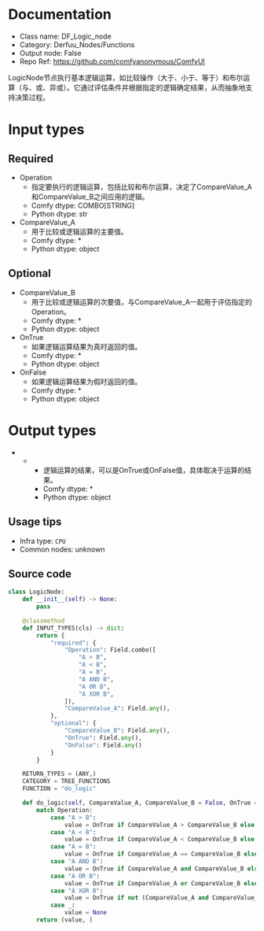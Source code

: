 
# Documentation
- Class name: DF_Logic_node
- Category: Derfuu_Nodes/Functions
- Output node: False
- Repo Ref: https://github.com/comfyanonymous/ComfyUI

LogicNode节点执行基本逻辑运算，如比较操作（大于、小于、等于）和布尔运算（与、或、异或）。它通过评估条件并根据指定的逻辑确定结果，从而抽象地支持决策过程。

# Input types
## Required
- Operation
    - 指定要执行的逻辑运算，包括比较和布尔运算，决定了CompareValue_A和CompareValue_B之间应用的逻辑。
    - Comfy dtype: COMBO[STRING]
    - Python dtype: str
- CompareValue_A
    - 用于比较或逻辑运算的主要值。
    - Comfy dtype: *
    - Python dtype: object
## Optional
- CompareValue_B
    - 用于比较或逻辑运算的次要值，与CompareValue_A一起用于评估指定的Operation。
    - Comfy dtype: *
    - Python dtype: object
- OnTrue
    - 如果逻辑运算结果为真时返回的值。
    - Comfy dtype: *
    - Python dtype: object
- OnFalse
    - 如果逻辑运算结果为假时返回的值。
    - Comfy dtype: *
    - Python dtype: object

# Output types
- *
    - 逻辑运算的结果，可以是OnTrue或OnFalse值，具体取决于运算的结果。
    - Comfy dtype: *
    - Python dtype: object


## Usage tips
- Infra type: `CPU`
- Common nodes: unknown


## Source code
```python
class LogicNode:
    def __init__(self) -> None:
        pass

    @classmethod
    def INPUT_TYPES(cls) -> dict:
        return {
            "required": {
                "Operation": Field.combo([
                    "A > B",
                    "A < B",
                    "A = B",
                    "A AND B",
                    "A OR B",
                    "A XOR B",
                ]),
                "CompareValue_A": Field.any(),
            },
            "optional": {
                "CompareValue_B": Field.any(),
                "OnTrue": Field.any(),
                "OnFalse": Field.any()
            }
        }

    RETURN_TYPES = (ANY,)
    CATEGORY = TREE_FUNCTIONS
    FUNCTION = "do_logic"

    def do_logic(self, CompareValue_A, CompareValue_B = False, OnTrue = False, OnFalse = False, Operation: str = "A AND B") -> tuple:
        match Operation:
            case "A > B":
                value = OnTrue if CompareValue_A > CompareValue_B else OnFalse
            case "A < B":
                value = OnTrue if CompareValue_A < CompareValue_B else OnFalse
            case "A = B":
                value = OnTrue if CompareValue_A == CompareValue_B else OnFalse
            case "A AND B":
                value = OnTrue if CompareValue_A and CompareValue_B else OnFalse
            case "A OR B":
                value = OnTrue if CompareValue_A or CompareValue_B else OnFalse
            case "A XOR B":
                value = OnTrue if not (CompareValue_A and CompareValue_B) and (CompareValue_A or CompareValue_B) else OnFalse
            case _:
                value = None
        return (value, )

```
